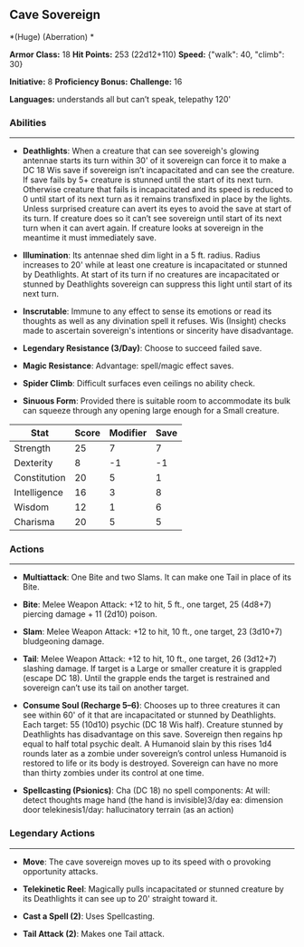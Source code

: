 ## Cave Sovereign
*(Huge) (Aberration) *

**Armor Class:** 18
**Hit Points:** 253 (22d12+110)
**Speed:** {"walk": 40, "climb": 30}

**Initiative:** 8
**Proficiency Bonus:**
**Challenge:** 16

**Languages:** understands all but can’t speak, telepathy 120'

### Abilities
 --- 
- **Deathlights**: When a creature that can see sovereigh's glowing antennae starts its turn within 30' of it sovereign can force it to make a DC 18 Wis save if sovereign isn’t incapacitated and can see the creature. If save fails by 5+ creature is stunned until the start of its next turn. Otherwise creature that fails is incapacitated and its speed is reduced to 0 until start of its next turn as it remains transfixed in place by the lights. Unless surprised creature can avert its eyes to avoid the save at start of its turn. If creature does so it can’t see sovereign until start of its next turn when it can avert again. If creature looks at sovereign in the meantime it must immediately save.

- **Illumination**: Its antennae shed dim light in a 5 ft. radius. Radius increases to 20' while at least one creature is incapacitated or stunned by Deathlights. At start of its turn if no creatures are incapacitated or stunned by Deathlights sovereign can suppress this light until start of its next turn.

- **Inscrutable**: Immune to any effect to sense its emotions or read its thoughts as well as any divination spell it refuses. Wis (Insight) checks made to ascertain sovereign's intentions or sincerity have disadvantage.

- **Legendary Resistance (3/Day)**: Choose to succeed failed save.

- **Magic Resistance**: Advantage: spell/magic effect saves.

- **Spider Climb**: Difficult surfaces even ceilings no ability check.

- **Sinuous Form**: Provided there is suitable room to accommodate its bulk can squeeze through any opening large enough for a Small creature.



| Stat | Score | Modifier | Save |
| ---- | ---- | ---- | ---- |
| Strength | 25 | 7 | 7 |
| Dexterity | 8 | -1 | -1 |
| Constitution | 20 | 5 | 1 |
| Intelligence | 16 | 3 | 8 |
| Wisdom | 12 | 1 | 6 |
| Charisma | 20 | 5 | 5 |

### Actions
 --- 
- **Multiattack**: One Bite and two Slams. It can make one Tail in place of its Bite.

- **Bite**: Melee Weapon Attack: +12 to hit, 5 ft., one target, 25 (4d8+7) piercing damage + 11 (2d10) poison.

- **Slam**: Melee Weapon Attack: +12 to hit, 10 ft., one target, 23 (3d10+7) bludgeoning damage.

- **Tail**: Melee Weapon Attack: +12 to hit, 10 ft., one target, 26 (3d12+7) slashing damage. If target is a Large or smaller creature it is grappled (escape DC 18). Until the grapple ends the target is restrained and sovereign can’t use its tail on another target.

- **Consume Soul (Recharge 5–6)**: Chooses up to three creatures it can see within 60' of it that are incapacitated or stunned by Deathlights. Each target: 55 (10d10) psychic (DC 18 Wis half). Creature stunned by Deathlights has disadvantage on this save. Sovereign then regains hp equal to half total psychic dealt. A Humanoid slain by this rises 1d4 rounds later as a zombie under sovereign’s control unless Humanoid is restored to life or its body is destroyed. Sovereign can have no more than thirty zombies under its control at one time.

- **Spellcasting (Psionics)**: Cha (DC 18) no spell components: At will: detect thoughts mage hand (the hand is invisible)3/day ea: dimension door telekinesis1/day: hallucinatory terrain (as an action)

### Legendary Actions
 --- 
- **Move**: The cave sovereign moves up to its speed with o provoking opportunity attacks.

- **Telekinetic Reel**: Magically pulls incapacitated or stunned creature by its Deathlights it can see up to 20' straight toward it.

- **Cast a Spell (2)**: Uses Spellcasting.

- **Tail Attack (2)**: Makes one Tail attack.

